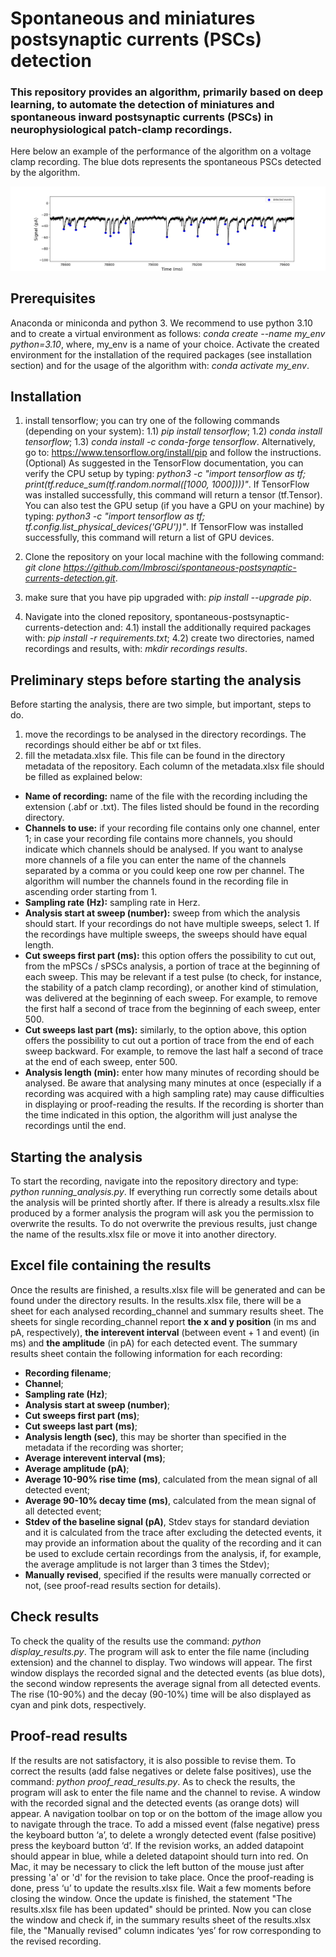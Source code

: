 # Spontaneous and miniatures postsynaptic currents (PSCs) detection

### This repository provides an algorithm, primarily based on deep learning, to automate the detection of miniatures and spontaneous inward postsynaptic currents (PSCs) in neurophysiological patch-clamp recordings.

Here below an example of the performance of the algorithm on a voltage clamp recording. The blue dots represents the spontaneous PSCs detected by the algorithm. 

![Alt text](/example.jpg?raw=true)

## Prerequisites
Anaconda or miniconda and python 3. We recommend to use python 3.10 and to create a virtual environment as follows: *conda create --name my_env python=3.10*, where, my_env is a name of your choice. Activate the created environment for the installation of the required packages (see installation section) and for the usage of the algorithm with: *conda activate my_env*.

## Installation
1) install tensorflow; you can try one of the following commands (depending on your system): 
  1.1) *pip install tensorflow*;
  1.2) *conda install tensorflow*;
  1.3) *conda install -c conda-forge tensorflow*. 
  Alternatively, go to: https://www.tensorflow.org/install/pip and follow the instructions.
 (Optional) As suggested in the TensorFlow documentation, you can verify the CPU setup by typing: *python3 -c "import tensorflow as tf; print(tf.reduce_sum(tf.random.normal([1000, 1000])))"*. If TensorFlow was installed successfully, this command will return a tensor (tf.Tensor). You can also test the GPU setup (if you have a GPU on your machine) by typing: *python3 -c "import tensorflow as tf; tf.config.list_physical_devices('GPU'))"*. If TensorFlow was installed successfully, this command will return a list of GPU devices.

2) Clone the repository on your local machine with the following command: *git clone https://github.com/Imbrosci/spontaneous-postsynaptic-currents-detection.git*. 

3) make sure that you have pip upgraded with: *pip install --upgrade pip*.

4) Navigate into the cloned repository, spontaneous-postsynaptic-currents-detection and:
 4.1) install the additionally required packages with: *pip install -r requirements.txt*;
 4.2) create two directories, named recordings and results, with: *mkdir recordings results*.

## Preliminary steps before starting the analysis 
Before starting the analysis, there are two simple, but important, steps to do.
1) move the recordings to be analysed in the directory recordings. The recordings should either be abf or txt files.
2) fill the metadata.xlsx file. This file can be found in the directory metadata of the repository.
  Each column of the metadata.xlsx file should be filled as explained below:
  * **Name of recording:** name of the file with the recording including the extension (.abf or .txt). The files listed should be found in the recording directory. 
  * **Channels to use:** if your recording file contains only one channel, enter 1; in case your recording file contains more channels, you should indicate which channels should be analysed. If you want to analyse more channels of a file you can enter the name of the channels separated by a comma or you could keep one row per channel. The algorithm will number the channels found in the recording file in ascending order starting from 1.
  * **Sampling rate (Hz):** sampling rate in Herz.
* **Analysis start at sweep (number):** sweep from which the analysis should start. If your recordings do not have multiple sweeps, select 1. If the recordings have multiple sweeps, the sweeps should have equal length.
* **Cut sweeps first part (ms):** this option offers the possibility to cut out, from the mPSCs / sPSCs analysis, a portion of trace at the beginning of each sweep. This may be relevant if a test pulse (to check, for instance, the stability of a patch clamp recording), or another kind of stimulation, was delivered at the beginning of each sweep. For example, to remove the first half a second of trace from the beginning of each sweep, enter 500.
* **Cut sweeps last part (ms):** similarly, to the option above, this option offers the possibility to cut out a portion of trace from the end of each sweep backward. For example, to remove the last half a second of trace at the end of each sweep, enter 500.
* **Analysis length (min):** enter how many minutes of recording should be analysed. Be aware that analysing many minutes at once (especially if a recording was acquired with a high sampling rate) may cause difficulties in displaying or proof-reading the results. If the recording is shorter than the time indicated in this option, the algorithm will just analyse the recordings until the end. 

## Starting the analysis
To start the recording, navigate into the repository directory and type: *python running_analysis.py*. If everything run correctly some details about the analysis will be printed shortly after.
If there is already a results.xlsx file produced by a former analysis the program will ask you the permission to overwrite the results. To do not overwrite the previous results, just change the name of the results.xlsx file or move it into another directory. 

## Excel file containing the results
Once the results are finished, a results.xlsx file will be generated and can be found under the directory results. 
In the results.xlsx file, there will be a sheet for each analysed recording_channel and summary results sheet.
The sheets for single recording_channel report **the x and y position** (in ms and pA, respectively), **the interevent interval** (between event + 1 and event) (in ms) and **the amplitude** (in pA) for each detected event.
The summary results sheet contain the following information for each recording:
* **Recording filename**;
* **Channel**;
* **Sampling rate (Hz)**;
* **Analysis start at sweep (number)**;
* **Cut sweeps first part (ms)**;
* **Cut sweeps last part (ms)**;
* **Analysis length (sec)**, this may be shorter than specified in the metadata if the recording was shorter;
* **Average interevent interval (ms)**;
* **Average amplitude (pA)**;
* **Average 10-90% rise time (ms)**, calculated from the mean signal of all detected event;
* **Average 90-10% decay time (ms)**, calculated from the mean signal of all detected event;
* **Stdev of the baseline signal (pA)**, Stdev stays for standard deviation and it is calculated from the trace after excluding the detected events, it may provide an information about the quality of the recording and it can be used to exclude certain recordings from the analysis, if, for example, the average amplitude is not larger than 3 times the Stdev);
* **Manually revised**, specified if the results were manually corrected or not, (see proof-read results section for details).

## Check results
To check the quality of the results use the command: *python display_results.py*. The program will ask to enter the file name (including extension) and the channel to display.
Two windows will appear. The first window displays the recorded signal and the detected events (as blue dots), the second window represents the average signal from all detected events. The rise (10-90%) and the decay (90-10%) time will be also displayed as cyan and pink dots, respectively. 

## Proof-read results
If the results are not satisfactory, it is also possible to revise them. 
To correct the results (add false negatives or delete false positives), use the command: *python proof_read_results.py*. As to check the results, the program will ask to enter the file name and the channel to revise. 
A window with the recorded signal and the detected events (as orange dots) will appear. A navigation toolbar on top or on the bottom of the image allow you to navigate through the trace. To add a missed event (false negative) press the keyboard button ‘a’, to delete a wrongly detected event (false positive) press the keyboard button ‘d’. If the revision works, an added datapoint should appear in blue, while a deleted datapoint should turn into red. On Mac, it may be necessary to click the left button of the mouse just after pressing 'a' or 'd' for the revision to take place. Once the proof-reading is done, press ‘u’ to update the results.xlsx file. Wait a few moments before closing the window. Once the update is finished, the statement "The results.xlsx file has been updated" should be printed. Now you can close the window and check if, in the summary results sheet of the results.xlsx file, the "Manually revised" column indicates ‘yes’ for row corresponding to the revised recording.
